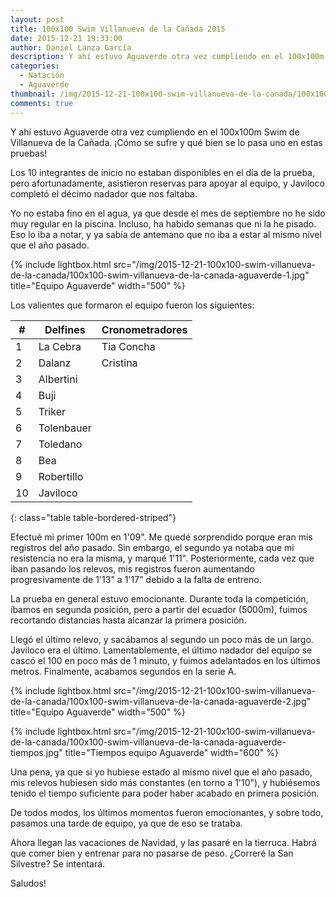 ```yaml
---
layout: post
title: 100x100 Swim Villanueva de la Cañada 2015
date: 2015-12-21 19:33:00
author: Daniel Lanza García
description: Y ahí estuvo Aguaverde otra vez cumpliendo en el 100x100m Swim de Villanueva de la Cañada. ¡Cómo se sufre y qué bien se lo pasa uno en estas pruebas!
categories:
  - Natación
  - Aguaverde
thumbnail: /img/2015-12-21-100x100-swim-villanueva-de-la-canada/100x100-swim-villanueva-de-la-canada-aguaverde-2.jpg
comments: true
---
```


Y ahí estuvo Aguaverde otra vez cumpliendo en el 100x100m Swim de Villanueva de la Cañada. ¡Cómo se sufre y qué bien se lo pasa uno en estas pruebas!

Los 10 integrantes de inicio no estaban disponibles en el día de la prueba, pero afortunadamente, asistieron reservas para apoyar al equipo, y Javiloco completó el décimo nadador que nos faltaba.

Yo no estaba fino en el agua, ya que desde el mes de septiembre no he sido muy regular en la piscina. Incluso, ha habido semanas que ni la he pisado. Eso lo iba a notar, y ya sabía de antemano que no iba a estar al mismo nivel que el año pasado.

{% include lightbox.html src="/img/2015-12-21-100x100-swim-villanueva-de-la-canada/100x100-swim-villanueva-de-la-canada-aguaverde-1.jpg" title="Equipo Aguaverde" width="500" %}

Los valientes que formaron el equipo fueron los siguientes:

| #  | Delfines   | Cronometradores |
|----|------------|-----------------|
| 1  | La Cebra   | Tia Concha      |
| 2  | Dalanz     | Cristina        |
| 3  | Albertini  |                 |
| 4  | Buji       |                 |
| 5  | Triker     |                 |
| 6  | Tolenbauer |                 |
| 7  | Toledano   |                 |
| 8  | Bea        |                 |
| 9  | Robertillo |                 |
| 10 | Javiloco   |                 |
{: class="table table-bordered-striped"}

Efectué mi primer 100m en 1'09". Me quedé sorprendido porque eran mis registros del año pasado. Sin embargo, el segundo ya notaba que mi resistencia no era la misma, y marqué 1'11". Posteriormente, cada vez que iban pasando los relevos, mis registros fueron aumentando progresivamente de 1'13" a 1'17" debido a la falta de entreno.

La prueba en general estuvo emocionante. Durante toda la competición, íbamos en segunda posición, pero a partir del ecuador (5000m), fuimos recortando distancias hasta alcanzar la primera posición.

Llegó el último relevo, y sacábamos al segundo un poco más de un largo. Javiloco era el último. Lamentablemente, el último nadador del equipo se cascó el 100 en poco más de 1 minuto, y fuimos adelantados en los últimos metros. Finalmente, acabamos segundos en la serie A.

{% include lightbox.html src="/img/2015-12-21-100x100-swim-villanueva-de-la-canada/100x100-swim-villanueva-de-la-canada-aguaverde-2.jpg" title="Equipo Aguaverde" width="500" %}

{% include lightbox.html src="/img/2015-12-21-100x100-swim-villanueva-de-la-canada/100x100-swim-villanueva-de-la-canada-aguaverde-tiempos.jpg" title="Tiempos equipo Aguaverde" width="600" %}

Una pena, ya que si yo hubiese estado al mismo nivel que el año pasado, mis relevos hubiesen sido más constantes (en torno a 1'10"), y hubiésemos tenido el tiempo suficiente para poder haber acabado en primera posición.

De todos modos, los últimos momentos fueron emocionantes, y sobre todo, pasamos una tarde de equipo, ya que de eso se trataba.

Ahora llegan las vacaciones de Navidad, y las pasaré en la tierruca. Habrá que comer bien y entrenar para no pasarse de peso. ¿Correré la San Silvestre? Se intentará.

Saludos!
